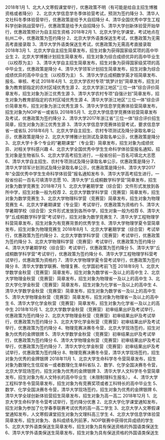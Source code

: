 2018年1月
1、北大人文寒假课堂举行，优惠政策不明（有可能是给自主招生博雅资格或者降分）
2、北京大学信息学冬季体验营考试，预测为签约降分
3、清华人文社科冬季体验营举行，优惠政策是给予大自招降分
4、清华全国优秀中学生工程科学创新挑战营举行，优惠政策是给予大自招降分
5、清华大学创新体验营开始举行，优惠政策预计为自主招生资格
2018年2月
1、北京大学化学课堂，考试地点在杭州二中，优惠政策为签约降分
2、北京大学外语类保送生考试，优惠政策为无需高考直接录取
3、清华大学外语类保送生考试，优惠政策为无需高考直接录取
2018年3月
1、北京大学自主招生简章发布，招生对象为获得国家级奖项的高中毕业生
2、北京大学博雅计划招生简章发布，招生对象为综合成绩优异的高中毕业生（以校荐为主）
3、清华大学自主招生简章发布，招生对象为获得国家级奖项的高中毕业生，优惠政策是降分
4、清华大学领军计划招生简章发布，招生对象为综合成绩优异的高中毕业生（以校荐为主）
5、清华大学丘成桐数学英才班简章发布、报名、审核、考试
2018年4月
1、北京大学农村专项“筑梦计划”简章发布，招生对象为教育部指定的农村区域优秀生源
2、北京大学浙江地区“三位一体”综合评价简章发布，招生对象为浙江优秀生源
3、清华大学农村专项“自强计划”简章发布，招生对象为教育部指定的农村区域优秀生源
4、清华大学浙江地区“三位一体”综合评价简章发布，招生对象为浙江优秀生源
5、清华大学信息学竞赛体验营简章发布，招生对象为NOIP省一或省队
2018年5月
1、北京大学信息学竞赛体验营简章发布及考试，优惠政策为签约降分
2、清华大学2017年浙江省“三位一体”综合评价招生简章，招生对象为浙江优秀生源
3、清华大学信息学竞赛体验营考试，要求信息学省一或省队
2018年6月
1、北京大学自主招生、农村专项测试及降分录取名单公示，优惠政策是降分
2、北京大学博雅计划测试及录取名单公示，优惠政策是降分
3、北京大学十多个专业的“暑期课堂”（专业营）简章发布，招生对象为成绩优异、对相关学科感兴趣
4、北京大学全国优秀中学生生命科学体验营报名通知，招生对象是生物省队
5、北京大学高考招生进行，一般省份前一百名可填北大志愿
6、清华大学自主招生、农村专项测试及降分录取名单公示，优惠政策是降分
7、清华大学领军计划测试及降分录取名单公示，优惠政策是降分8、清华大学2017年“全国优秀中学生生命科学体验营”报名通知发布
9、清华大学高考招生进行，一般省份前一百名可填清华志愿
10、清华大学“丘成桐数学科学营”简章发布，招生对象为数学竞赛生
2018年7月
1、北京大学暑期学堂（综合营）文件形式发放到各所中学，招生对象一般为校荐
2、北京大学数学科学营（竞赛营）简章发布，招生对象为数学竞赛生
3、北京大学物理科学营（竞赛营）简章发布，招生对象为物理竞赛生
4、北京大学暑期课堂（专业营）考试举行，优惠政策为资格约
5、清华大学暑期学校（综合营）文件形式发放到各所中学，招生对象一般为校荐
6、清华大学“丘成桐数学科学营”考试举行，招生对象为数学竞赛生
7、清华大学工程物理学科营简章发布，招生对象为有竞赛背景的优秀学生
8、清华大学物理学夏令营简章发布，招生对象为物理竞赛生
2018年8月
1、北京大学暑期学堂（综合营）考试举行，优惠政策为签约降分
2、北京大学数学科学营（竞赛营）考试举行，优惠政策为签约降分
3、北京大学物理科学营（竞赛营）考试举行，优惠政策为签约降分
4、清华大学暑期学校（综合营）考试举行，优惠政策为签约降分
5、清华大学“丘成桐数学科学营”考试举行，优惠政策为签约降分
6、清华大学工程物理学科营考试举行，优惠政策为资格约
7、清华大学物理学夏令营考试举行，优惠政策为签约降分
8、清华大学数学联赛、物理复赛、化学国初考前飞签
2018年9月
1、北京大学数学金秋营（竞赛营）简章发布，招生对象为数学省一及以上的高中生
2、北京大学物理金秋营（竞赛营）简章发布，招生对象为物理省一及以上的高中生
3、北京大学化学金秋营（竞赛营）简章发布，招生对象为化学省一及以上的高中生
4、清华大学数学金秋营（竞赛营）简章发布，招生对象为数学省一及以上的高中生
5、清华大学物理金秋营（竞赛营）简章发布，招生对象为物理省一及以上的高中生
6、清华大学化学金秋营（竞赛营）简章发布，招生对象为化学省一及以上的高中生
2018年10月
1、北京大学数学金秋营（竞赛营）初审结果出炉及考试举行，优惠政策为签约降分
2、北京大学物理金秋营（竞赛营）初审结果出炉及考试举行，优惠政策为签约降分
3、北京大学化学金秋营（竞赛营）初审结果出炉及考试举行，优惠政策为签约降分
4、物理竞赛决赛冬令营，北京大学现场签约，招生对象为优秀的金牌银牌
5、清华大学数学金秋营（竞赛营）初审结果出炉及考试举行，优惠政策为签约降分
6、清华大学物理金秋营（竞赛营）初审结果出炉及考试举行，优惠政策为签约降分
7、清华大学化学金秋营（竞赛营）初审结果出炉及考试举行，优惠政策为签约降分
8、物理竞赛决赛冬令营，清华大学现场签约，招生对象为优秀的金牌银牌
2018年11月
1、北京大学生命科学冬令营简章发布，招生对象为数理化生信双省一或者数理化生单科省队
2、数学、化学全国决赛冬令营，北京大学现场签约，招生对象为优秀的金牌银牌
3、清华大学人文科学冬令营简章发布，招生对象为有人文特长的高中毕业生（未限制理科生报名），
4、清华大学工程科学冬令营简章发布，招生对象为有竞赛奖项或者工科特长的高中毕业生
5、数学、化学全国决赛冬令营，清华大学现场签约，招生对象为优秀的金牌银牌
6、清华大学全球创新体验营招生简章发布，招生对象为高一高二
2018年12月
1、北京大学生命科学冬令营考试举行，签约降分优惠
2、北京大学化学课堂通知发布，招生对象为参加了化学春季联赛考试优秀的高一高二学生
3、北京大学人文寒假课堂通知发布，人文寒假课堂招生对象为文理科高三学生
4、北京大学信息学体验营简章发布，招生对象为、各科成绩名列前茅，NOIP联赛中获得优异成绩的学生
5、北京大学外语类保送生简章发布，招生对象为具有保送资格的外国语类保送生
6、清华大学外语类保送生简章发布，招生对象为具有保送资格的外国语类保送生
